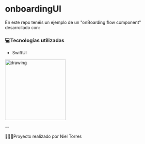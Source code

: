 # onboardingUI
En este repo tenéis un ejemplo de un "onBoarding flow component" desarrollado con: 


### 💻Tecnologías utilizadas 
<ul>
  <li>SwiftUI</li>
</ul> 

<img src="https://github.com/Niel-Torres/onboardingUI/assets/15156545/0b242efe-afcb-486b-bc15-c8118c892d55" alt="drawing" style="width:200px;"/>


--

👨🏾‍💻<span>Proyecto realizado por Niel Torres<span>
